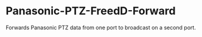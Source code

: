 # Panasonic-PTZ-FreedD-Forward
Forwards Panasonic PTZ data from one port to broadcast on a second port.

